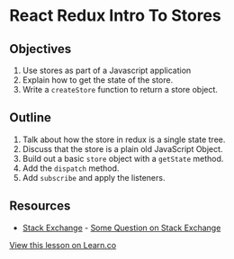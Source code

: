 # React Redux Intro To Stores

## Objectives

1. Use stores as part of a Javascript application
2. Explain how to get the state of the store. 
3. Write a `createStore` function to return a store object. 

## Outline

1. Talk about how the store in redux is a single state tree. 
2. Discuss that the store is a plain old JavaScript Object. 
3. Build out a basic `store` object with a `getState` method. 
4. Add the `dispatch` method. 
5. Add `subscribe` and apply the listeners.

## Resources

* [Stack Exchange](http://www.stackexchange.com) - [Some Question on Stack Exchange](http://www.stackexchange.com/questions/123)

<a href='https://learn.co/lessons/react-redux-intro-to-stores' data-visibility='hidden'>View this lesson on Learn.co</a>
